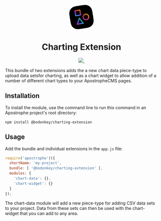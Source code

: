 <div align="center">
  <img src="https://raw.githubusercontent.com/apostrophecms/apostrophe/main/logo.svg" alt="ApostropheCMS logo" width="80" height="80">

  <h1>Charting Extension</h1>
  <p>
    <a aria-label="Apostrophe logo" href="https://v3.docs.apostrophecms.org">
      <img src="https://img.shields.io/badge/MADE%20FOR%20ApostropheCMS-000000.svg?style=for-the-badge&logo=Apostrophe&labelColor=6516dd">
    </a>
    <a aria-label="License" href="https://github.com/apostrophecms/module-template/blob/main/LICENSE.md">
      <img alt="" src="https://img.shields.io/static/v1?style=for-the-badge&labelColor=000000&label=License&message=MIT&color=3DA639">
    </a>
  </p>
</div>

This bundle of two extensions adds the a new chart data piece-type to  upload data setsfor charting, as well as a chart widget to allow addition of a number of different chart types to your ApostropheCMS pages.

## Installation

To install the module, use the command line to run this command in an Apostrophe project's root directory:

```
npm install @bodonkey/charting-extension
```

## Usage

Add the bundle and individual extensions in the `app.js` file:

```javascript
require('apostrophe')({
  shortName: 'my-project',
  bundle: [ '@bodonkey/charting-extension' ],
  modules: {
    'chart-data': {},
    'chart-widget': {}
  }
});
```

The chart-data module will add a new piece-type for adding CSV data sets to your project. Data from these sets can then be used with the chart-widget that you can add to any area.

